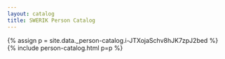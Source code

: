 ```yaml
---
layout: catalog
title: SWERIK Person Catalog
---
```

{% assign p = site.data._person-catalog.i-JTXojaSchv8hJK7zpJ2bed %}
{% include person-catalog.html p=p %}

